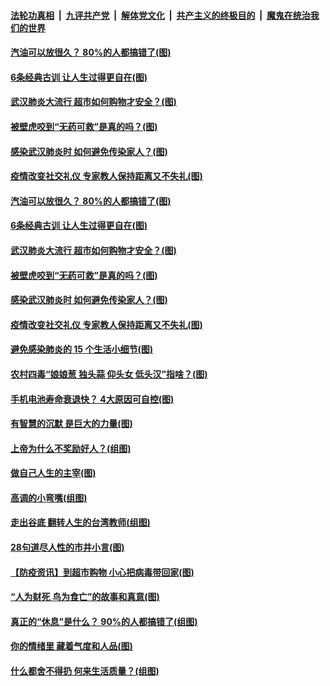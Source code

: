 

####  [法轮功真相](../../../../basic/blob/master/README.md?t=04142301) &nbsp;|&nbsp; [九评共产党](../../../../9ping.md/blob/master/README.md?t=04142301) &nbsp;|&nbsp; [解体党文化](../../../../jtdwh.md/blob/master/README.md?t=04142301)  &nbsp;|&nbsp; [共产主义的终极目的](../../../../gczydzjmd.md/blob/master/README.md?t=04142301) &nbsp;|&nbsp; [魔鬼在统治我们的世界](../../../../mgztzwmdsj.md/blob/master/README.md?t=04142301) 

#### [汽油可以放很久？ 80%的人都搞错了(图)](../pages/p8/929697.md?t=04142301) 

#### [6条经典古训 让人生过得更自在(图)](../pages/p8/929196.md?t=04142301) 

#### [武汉肺炎大流行 超市如何购物才安全？(图)](../pages/p8/929743.md?t=04142301) 

#### [被壁虎咬到“无药可救”是真的吗？(图)](../pages/p8/929619.md?t=04142301) 

#### [感染武汉肺炎时 如何避免传染家人？(图)](../pages/p8/929542.md?t=04142301) 

#### [疫情改变社交礼仪 专家教人保持距离又不失礼(图)](../pages/p8/929673.md?t=04142301) 

#### [汽油可以放很久？ 80%的人都搞错了(图)](../pages/p8/929697.md?t=04142301) 

#### [6条经典古训 让人生过得更自在(图)](../pages/p8/929196.md?t=04142301) 

#### [武汉肺炎大流行 超市如何购物才安全？(图)](../pages/p8/929743.md?t=04142301) 

#### [被壁虎咬到“无药可救”是真的吗？(图)](../pages/p8/929619.md?t=04142301) 

#### [感染武汉肺炎时 如何避免传染家人？(图)](../pages/p8/929542.md?t=04142301) 

#### [疫情改变社交礼仪 专家教人保持距离又不失礼(图)](../pages/p8/929673.md?t=04142301) 

#### [避免感染肺炎的 15 个生活小细节(图)](../pages/p8/929540.md?t=04142301) 

#### [农村四毒“娘娘葱 独头蒜 仰头女 低头汉”指啥？(图)](../pages/p8/929621.md?t=04142301) 

#### [手机电池寿命衰退快？ 4大原因可自控(图)](../pages/p8/929486.md?t=04142301) 

#### [有智慧的沉默 是巨大的力量(图)](../pages/p8/929184.md?t=04142301) 

#### [上帝为什么不奖励好人？(组图)](../pages/p8/928996.md?t=04142301) 

#### [做自己人生的主宰(图)](../pages/p8/929173.md?t=04142301) 

#### [高调的小弯嘴(组图)](../pages/p8/929468.md?t=04142301) 

#### [走出谷底 翻转人生的台湾教师(组图)](../pages/p8/929453.md?t=04142301) 

#### [28句道尽人性的市井小言(图)](../pages/p8/929232.md?t=04142301) 

#### [【防疫资讯】到超市购物 小心把病毒带回家(图)](../pages/p8/929221.md?t=04142301) 

#### [“人为财死 鸟为食亡”的故事和真意(图)](../pages/p8/929187.md?t=04142301) 

#### [真正的“休息”是什么？ 90%的人都搞错了(组图)](../pages/p8/929390.md?t=04142301) 

#### [你的情绪里 藏着气度和人品(图)](../pages/p8/928992.md?t=04142301) 

#### [什么都舍不得扔 何来生活质量？(组图)](../pages/p8/929295.md?t=04142301) 

